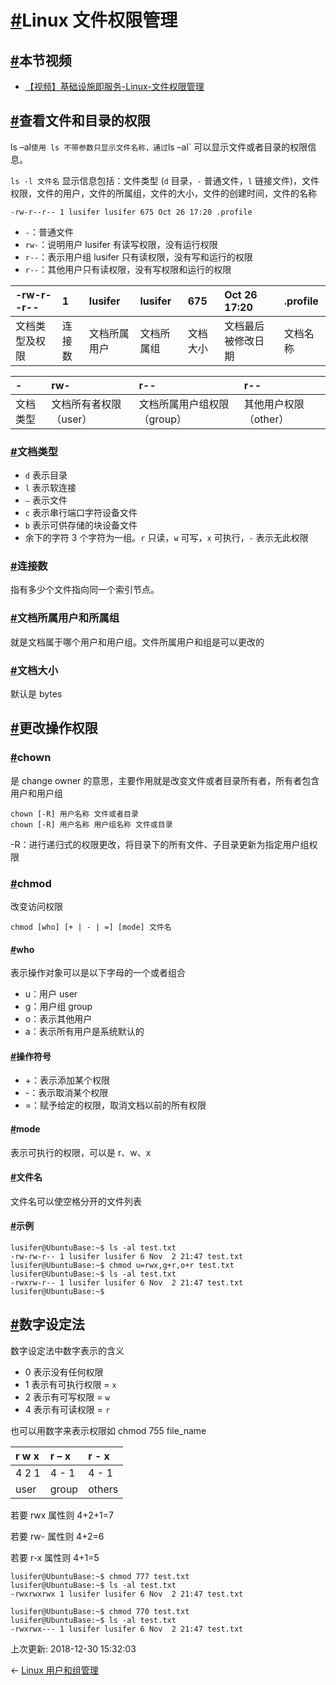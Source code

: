 # [#](https://funtl.com/zh/linux/Linux-文件权限管理.html#linux-文件权限管理)Linux 文件权限管理

## [#](https://funtl.com/zh/linux/Linux-文件权限管理.html#本节视频)本节视频

- [【视频】基础设施即服务-Linux-文件权限管理](https://www.bilibili.com/video/av27165630/)

## [#](https://funtl.com/zh/linux/Linux-文件权限管理.html#查看文件和目录的权限)查看文件和目录的权限

ls –al`使用 ls 不带参数只显示文件名称，通过`ls –al` 可以显示文件或者目录的权限信息。

`ls -l 文件名` 显示信息包括：文件类型 (`d` 目录，`-` 普通文件，`l` 链接文件)，文件权限，文件的用户，文件的所属组，文件的大小，文件的创建时间，文件的名称

```
-rw-r--r-- 1 lusifer lusifer 675 Oct 26 17:20 .profile
```

- `-`：普通文件
- `rw-`：说明用户 lusifer 有读写权限，没有运行权限
- `r--`：表示用户组 lusifer 只有读权限，没有写和运行的权限
- `r--`：其他用户只有读权限，没有写权限和运行的权限



| -rw-r--r--     | 1      | lusifer      | lusifer    | 675      | Oct 26 17:20       | .profile |
| :------------- | :----- | :----------- | :--------- | :------- | :----------------- | :------- |
| 文档类型及权限 | 连接数 | 文档所属用户 | 文档所属组 | 文档大小 | 文档最后被修改日期 | 文档名称 |



| -        | rw-                    | r--                         | r--                   |
| :------- | :--------------------- | :-------------------------- | :-------------------- |
| 文档类型 | 文档所有者权限（user） | 文档所属用户组权限（group） | 其他用户权限（other） |

### [#](https://funtl.com/zh/linux/Linux-文件权限管理.html#文档类型)文档类型

- `d` 表示目录
- `l` 表示软连接
- `–` 表示文件
- `c` 表示串行端口字符设备文件
- `b` 表示可供存储的块设备文件
- 余下的字符 3 个字符为一组。`r` 只读，`w` 可写，`x` 可执行，`-` 表示无此权限

### [#](https://funtl.com/zh/linux/Linux-文件权限管理.html#连接数)连接数

指有多少个文件指向同一个索引节点。

### [#](https://funtl.com/zh/linux/Linux-文件权限管理.html#文档所属用户和所属组)文档所属用户和所属组

就是文档属于哪个用户和用户组。文件所属用户和组是可以更改的

### [#](https://funtl.com/zh/linux/Linux-文件权限管理.html#文档大小)文档大小

默认是 bytes

## [#](https://funtl.com/zh/linux/Linux-文件权限管理.html#更改操作权限)更改操作权限

### [#](https://funtl.com/zh/linux/Linux-文件权限管理.html#chown)chown

是 change owner 的意思，主要作用就是改变文件或者目录所有者，所有者包含用户和用户组

```
chown [-R] 用户名称 文件或者目录
chown [-R] 用户名称 用户组名称 文件或目录
```

-R：进行递归式的权限更改，将目录下的所有文件、子目录更新为指定用户组权限

### [#](https://funtl.com/zh/linux/Linux-文件权限管理.html#chmod)chmod

改变访问权限

```
chmod [who] [+ | - | =] [mode] 文件名
```

#### [#](https://funtl.com/zh/linux/Linux-文件权限管理.html#who)who

表示操作对象可以是以下字母的一个或者组合

- u：用户 user
- g：用户组 group
- o：表示其他用户
- a：表示所有用户是系统默认的

#### [#](https://funtl.com/zh/linux/Linux-文件权限管理.html#操作符号)操作符号

- +：表示添加某个权限
- -：表示取消某个权限
- =：赋予给定的权限，取消文档以前的所有权限

#### [#](https://funtl.com/zh/linux/Linux-文件权限管理.html#mode)mode

表示可执行的权限，可以是 r、w、x

#### [#](https://funtl.com/zh/linux/Linux-文件权限管理.html#文件名)文件名

文件名可以使空格分开的文件列表

#### [#](https://funtl.com/zh/linux/Linux-文件权限管理.html#示例)示例

```text
lusifer@UbuntuBase:~$ ls -al test.txt 
-rw-rw-r-- 1 lusifer lusifer 6 Nov  2 21:47 test.txt
lusifer@UbuntuBase:~$ chmod u=rwx,g+r,o+r test.txt 
lusifer@UbuntuBase:~$ ls -al test.txt 
-rwxrw-r-- 1 lusifer lusifer 6 Nov  2 21:47 test.txt
lusifer@UbuntuBase:~$
```

## [#](https://funtl.com/zh/linux/Linux-文件权限管理.html#数字设定法)数字设定法

数字设定法中数字表示的含义

- 0 表示没有任何权限
- 1 表示有可执行权限 = `x`
- 2 表示有可写权限 = `w`
- 4 表示有可读权限 = `r`

也可以用数字来表示权限如 chmod 755 file_name

| r w x | r – x | r - x  |
| :---- | :---- | :----- |
| 4 2 1 | 4 - 1 | 4 - 1  |
| user  | group | others |

若要 rwx 属性则 4+2+1=7

若要 rw- 属性则 4+2=6

若要 r-x 属性则 4+1=5

```text
lusifer@UbuntuBase:~$ chmod 777 test.txt 
lusifer@UbuntuBase:~$ ls -al test.txt 
-rwxrwxrwx 1 lusifer lusifer 6 Nov  2 21:47 test.txt

lusifer@UbuntuBase:~$ chmod 770 test.txt 
lusifer@UbuntuBase:~$ ls -al test.txt 
-rwxrwx--- 1 lusifer lusifer 6 Nov  2 21:47 test.txt
```

上次更新: 2018-12-30 15:32:03

← [Linux 用户和组管理](https://funtl.com/zh/linux/Linux-用户和组管理.html)